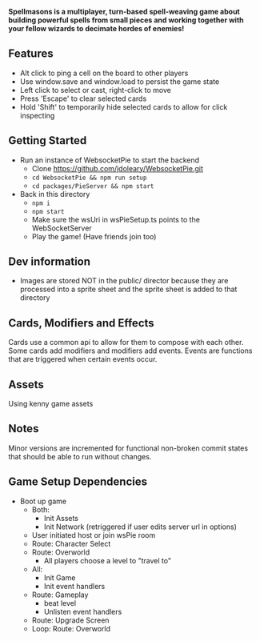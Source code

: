 **Spellmasons is a multiplayer, turn-based spell-weaving game about building powerful spells from small pieces and working together with your fellow wizards to decimate hordes of enemies!**

## Features

- Alt click to ping a cell on the board to other players
- Use window.save and window.load to persist the game state
- Left click to select or cast, right-click to move
- Press 'Escape' to clear selected cards
- Hold 'Shift' to temporarily hide selected cards to allow for click inspecting

## Getting Started

- Run an instance of WebsocketPie to start the backend
  - Clone https://github.com/jdoleary/WebsocketPie.git
  - `cd WebsocketPie && npm run setup`
  - `cd packages/PieServer && npm start`
- Back in this directory
  - `npm i`
  - `npm start`
  - Make sure the wsUri in wsPieSetup.ts points to the WebSocketServer
  - Play the game! (Have friends join too)

## Dev information

- Images are stored NOT in the public/ director because they are processed into a sprite sheet and the sprite sheet is added to that directory

## Cards, Modifiers and Effects

Cards use a common api to allow for them to compose with each other.
Some cards add modifiers and modifiers add events. Events are functions that are triggered when certain events occur.

## Assets

Using kenny game assets

## Notes

Minor versions are incremented for functional non-broken commit states that should be able to run without changes.

## Game Setup Dependencies

- Boot up game
  - Both:
    - Init Assets
    - Init Network (retriggered if user edits server url in options)
  - User initiated host or join wsPie room
  - Route: Character Select
  - Route: Overworld
    - All players choose a level to "travel to"
  - All:
    - Init Game
    - Init event handlers
  - Route: Gameplay
    - beat level
    - Unlisten event handlers
  - Route: Upgrade Screen
  - Loop: Route: Overworld
